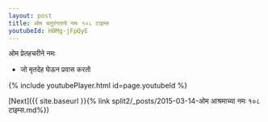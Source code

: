 ```yaml
---
layout: post
title: ओम चतुरंगताये नमः १०८ टाइम्स
youtubeId: H0Mg-jFpQyE
---
```

 
 
 ओम प्रेतहचरीने नमः  
 
 -  जो मृतदेह घेऊन प्रवास करतो 
 
  
 
  
 
 
 
 
 
 


{% include youtubePlayer.html id=page.youtubeId %}
 
[Next]({{ site.baseurl }}{% link  split2/_posts/2015-03-14-ओम आश्रमाच्या नमः १०८ टाइम्स.md%})
 
